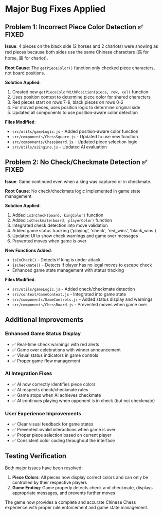 # Major Bug Fixes Applied

## Problem 1: Incorrect Piece Color Detection ✅ FIXED

**Issue**: 4 pieces on the black side (2 horses and 2 chariots) were showing as red pieces because both sides use the same Chinese characters (馬 for horse, 車 for chariot).

**Root Cause**: The `getPieceColor()` function only checked piece characters, not board positions.

**Solution Applied**:
1. Created new `getPieceColorWithPosition(piece, row, col)` function
2. Uses position context to determine piece color for shared characters
3. Red pieces start on rows 7-9, black pieces on rows 0-2
4. For moved pieces, uses position logic to determine original side
5. Updated all components to use position-aware color detection

**Files Modified**:
- `src/utils/gameLogic.js` - Added position-aware color function
- `src/components/ChessSquare.js` - Updated to use new function
- `src/components/ChessBoard.js` - Updated piece selection logic
- `src/utils/aiEngine.js` - Updated AI evaluation

## Problem 2: No Check/Checkmate Detection ✅ FIXED

**Issue**: Game continued even when a king was captured or in checkmate.

**Root Cause**: No check/checkmate logic implemented in game state management.

**Solution Applied**:
1. Added `isInCheck(board, kingColor)` function
2. Added `isCheckmate(board, playerColor)` function
3. Integrated check detection into move validation
4. Added game status tracking ('playing', 'check', 'red_wins', 'black_wins')
5. Updated UI to show check warnings and game over messages
6. Prevented moves when game is over

**New Functions Added**:
- `isInCheck()` - Detects if king is under attack
- `isCheckmate()` - Detects if player has no legal moves to escape check
- Enhanced game state management with status tracking

**Files Modified**:
- `src/utils/gameLogic.js` - Added check/checkmate detection
- `src/context/GameContext.js` - Integrated into game state
- `src/components/GameControls.js` - Added status display and warnings
- `src/components/ChessBoard.js` - Prevented moves when game over

## Additional Improvements

### Enhanced Game Status Display
- ✅ Real-time check warnings with red alerts
- ✅ Game over celebrations with winner announcement
- ✅ Visual status indicators in game controls
- ✅ Proper game flow management

### AI Integration Fixes
- ✅ AI now correctly identifies piece colors
- ✅ AI respects check/checkmate rules
- ✅ Game stops when AI achieves checkmate
- ✅ AI continues playing when opponent is in check (but not checkmate)

### User Experience Improvements
- ✅ Clear visual feedback for game states
- ✅ Prevented invalid interactions when game is over
- ✅ Proper piece selection based on current player
- ✅ Consistent color coding throughout the interface

## Testing Verification

Both major issues have been resolved:

1. **Piece Colors**: All pieces now display correct colors and can only be controlled by their respective players
2. **Game Ending**: Game properly detects check and checkmate, displays appropriate messages, and prevents further moves

The game now provides a complete and accurate Chinese Chess experience with proper rule enforcement and game state management.